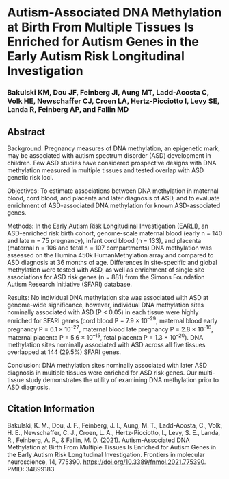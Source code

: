 # Autism-Associated DNA Methylation at Birth From Multiple Tissues Is Enriched for Autism Genes in the Early Autism Risk Longitudinal Investigation

### Bakulski KM, Dou JF, Feinberg JI, Aung MT, Ladd-Acosta C, Volk HE, Newschaffer CJ, Croen LA, Hertz-Picciotto I, Levy SE, Landa R, Feinberg AP, and Fallin MD

## Abstract

Background: Pregnancy measures of DNA methylation, an epigenetic mark, may be associated with autism spectrum disorder (ASD) development in children. Few ASD studies have considered prospective designs with DNA methylation measured in multiple tissues and tested overlap with ASD genetic risk loci.

Objectives: To estimate associations between DNA methylation in maternal blood, cord blood, and placenta and later diagnosis of ASD, and to evaluate enrichment of ASD-associated DNA methylation for known ASD-associated genes.

Methods: In the Early Autism Risk Longitudinal Investigation (EARLI), an ASD-enriched risk birth cohort, genome-scale maternal blood (early n = 140 and late n = 75 pregnancy), infant cord blood (n = 133), and placenta (maternal n = 106 and fetal n = 107 compartments) DNA methylation was assessed on the Illumina 450k HumanMethylation array and compared to ASD diagnosis at 36 months of age. Differences in site-specific and global methylation were tested with ASD, as well as enrichment of single site associations for ASD risk genes (n = 881) from the Simons Foundation Autism Research Initiative (SFARI) database.

Results: No individual DNA methylation site was associated with ASD at genome-wide significance, however, individual DNA methylation sites nominally associated with ASD (P < 0.05) in each tissue were highly enriched for SFARI genes (cord blood P = 7.9 × 10<sup>–29</sup>, maternal blood early pregnancy P = 6.1 × 10<sup>–27</sup>, maternal blood late pregnancy P = 2.8 × 10<sup>–16</sup>, maternal placenta P = 5.6 × 10<sup>–15</sup>, fetal placenta P = 1.3 × 10<sup>–20</sup>). DNA methylation sites nominally associated with ASD across all five tissues overlapped at 144 (29.5%) SFARI genes.

Conclusion: DNA methylation sites nominally associated with later ASD diagnosis in multiple tissues were enriched for ASD risk genes. Our multi-tissue study demonstrates the utility of examining DNA methylation prior to ASD diagnosis.

## Citation Information

Bakulski, K. M., Dou, J. F., Feinberg, J. I., Aung, M. T., Ladd-Acosta, C., Volk, H. E., Newschaffer, C. J., Croen, L. A., Hertz-Picciotto, I., Levy, S. E., Landa, R., Feinberg, A. P., & Fallin, M. D. (2021). Autism-Associated DNA Methylation at Birth From Multiple Tissues Is Enriched for Autism Genes in the Early Autism Risk Longitudinal Investigation. Frontiers in molecular neuroscience, 14, 775390. https://doi.org/10.3389/fnmol.2021.775390. PMID: 34899183
